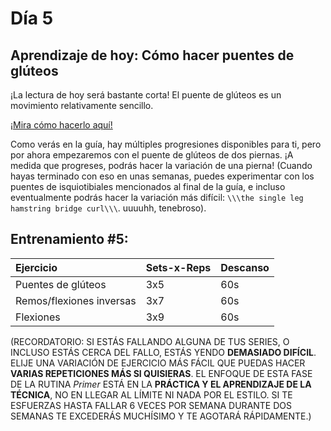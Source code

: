 # Día 5

## Aprendizaje de hoy: Cómo hacer puentes de glúteos

¡La lectura de hoy será bastante corta! El puente de glúteos es un movimiento relativamente sencillo.

[¡Mira cómo hacerlo aquí!](https://www.nick-e.com/glutebridge/)

Como verás en la guía, hay múltiples progresiones disponibles para ti, pero por ahora empezaremos con el puente de glúteos de dos piernas. ¡A medida que progreses, podrás hacer la variación de una pierna! (Cuando hayas terminado con eso en unas semanas, puedes experimentar con los puentes de isquiotibiales mencionados al final de la guía, e incluso eventualmente podrás hacer la variación más difícil: `\\\the single leg hamstring bridge curl\\\`. uuuuhh, tenebroso).

## Entrenamiento #5:

|Ejercicio|Sets-x-Reps|Descanso|
|:-|:-|:-|
|Puentes de glúteos|3x5|60s|
|Remos/flexiones inversas|3x7|60s|
|Flexiones|3x9|60s|

(RECORDATORIO: SI ESTÁS FALLANDO ALGUNA DE TUS SERIES, O INCLUSO ESTÁS CERCA DEL FALLO, ESTÁS YENDO **DEMASIADO DIFÍCIL**. ELIJE UNA VARIACIÓN DE EJERCICIO MÁS FÁCIL QUE PUEDAS HACER **VARIAS REPETICIONES MÁS SI QUISIERAS**. EL ENFOQUE DE ESTA FASE DE LA RUTINA *Primer* ESTÁ EN LA **PRÁCTICA Y EL APRENDIZAJE DE LA TÉCNICA**, NO EN LLEGAR AL LÍMITE NI NADA POR EL ESTILO. SI TE ESFUERZAS HASTA FALLAR 6 VECES POR SEMANA DURANTE DOS SEMANAS TE EXCEDERÁS MUCHÍSIMO Y TE AGOTARÁ RÁPIDAMENTE.)